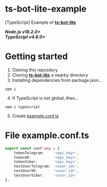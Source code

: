 # ts-bot-lite-example
 [TypeScript] Example of **[ts-bot-lite](https://github.com/develol/ts-bot-lite)**
 
***Node.js v18.2.0+***\
***TypeScript v4.8.0+***
# Getting started
1. Cloning this repository 
2. Cloning **[ts-bot-lite](https://github.com/develol/ts-bot-lite)** a nearby directory
3. Installing dependencies from package.json...
```
npm i
```
4. If TypeScript is not global, then...
```
npm i typescript
```
5. Create [example.conf.ts](#file-exampleconfts)
# File example.conf.ts
```typescript
export const conf:any = {
    tokenTelegram:    '<api_key>',
    tokenVK:          '<api_key>',
    tokenViber:       '<api_key>',
    testUserTelegram: '<user_id>',
    testUserVK:       '<user_id>',
    testUserViber:    '<user_id>'
};
```
